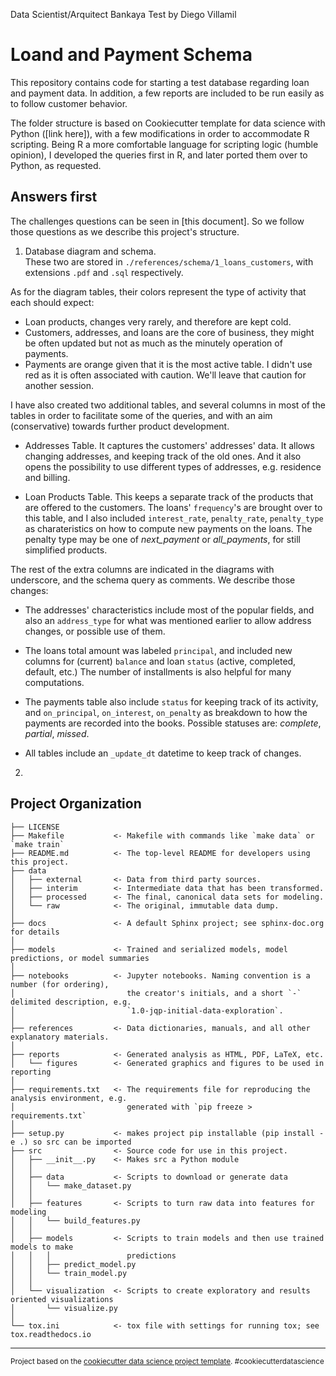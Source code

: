 Data Scientist/Arquitect Bankaya Test
by Diego Villamil

# Loand and Payment Schema

This repository contains code for starting a test database regarding loan and 
payment data.  In addition, a few reports are included to be run easily 
as to follow customer behavior.  

The folder structure is based on Cookiecutter template for data science with 
Python ([link here]), with a few modifications in order to accommodate R scripting. 
Being R a more comfortable language for scripting logic (humble opinion), I 
developed the queries first in R, and later ported them over to Python, as requested. 

## Answers first


The challenges questions can be seen in [this document].  So we follow those 
questions as we describe this project's structure. 

1. Database diagram and schema.  
  These two are stored in `./references/schema/1_loans_customers`, with extensions
  `.pdf` and `.sql` respectively.  
  
  As for the diagram tables, their colors represent the type of activity that 
  each should expect: 
  + Loan products, changes very rarely, and therefore are kept cold. 
  + Customers, addresses, and loans are the core of business, they might be often
    updated but not as much as the minutely operation of payments. 
  + Payments are orange given that it is the most active table.  I didn't use red
    as it is often associated with caution.  We'll leave that caution for another
    session. 

  I have also created two additional tables, and several columns in most of the tables
  in order to facilitate some of the queries, and with an aim (conservative) towards
  further product development. 

  + Addresses Table.  It captures the customers' addresses' data.  It allows 
  changing addresses, and keeping track of the old ones.   And it also opens the
  possibility to use different types of addresses, e.g. residence and billing. 

  + Loan Products Table.  This keeps a separate track of the products that are 
  offered to the customers.  The loans' `frequency`'s are brought over to this table, 
  and I also included `interest_rate`, `penalty_rate`, `penalty_type` as 
  charateristics on how to compute new payments on the loans.  The penalty type 
  may be one of _next\_payment_ or _all\_payments_, for still simplified products. 

  The rest of the extra columns are indicated in the diagrams with underscore, 
  and the schema query as comments.  We describe those changes: 
  
  + The addresses' characteristics include most of the popular fields, and also 
  an `address_type` for what was mentioned earlier to allow address changes, 
  or possible use of them.
  
  + The loans total amount was labeled `principal`, and included new columns 
  for (current) `balance` and loan `status` (active, completed, default, etc.)
  The number of installments is also helpful for many computations. 
  
  + The payments table also include `status` for keeping track of its activity, 
  and `on_principal`, `on_interest`, `on_penalty` as breakdown to how the payments
  are recorded into the books. Possible statuses are: _complete_, _partial_, _missed_.  

  + All tables include an `_update_dt` datetime to keep track of changes. 
  

2.  






Project Organization
------------

    ├── LICENSE
    ├── Makefile           <- Makefile with commands like `make data` or `make train`
    ├── README.md          <- The top-level README for developers using this project.
    ├── data
    │   ├── external       <- Data from third party sources.
    │   ├── interim        <- Intermediate data that has been transformed.
    │   ├── processed      <- The final, canonical data sets for modeling.
    │   └── raw            <- The original, immutable data dump.
    │
    ├── docs               <- A default Sphinx project; see sphinx-doc.org for details
    │
    ├── models             <- Trained and serialized models, model predictions, or model summaries
    │
    ├── notebooks          <- Jupyter notebooks. Naming convention is a number (for ordering),
    │                         the creator's initials, and a short `-` delimited description, e.g.
    │                         `1.0-jqp-initial-data-exploration`.
    │
    ├── references         <- Data dictionaries, manuals, and all other explanatory materials.
    │
    ├── reports            <- Generated analysis as HTML, PDF, LaTeX, etc.
    │   └── figures        <- Generated graphics and figures to be used in reporting
    │
    ├── requirements.txt   <- The requirements file for reproducing the analysis environment, e.g.
    │                         generated with `pip freeze > requirements.txt`
    │
    ├── setup.py           <- makes project pip installable (pip install -e .) so src can be imported
    ├── src                <- Source code for use in this project.
    │   ├── __init__.py    <- Makes src a Python module
    │   │
    │   ├── data           <- Scripts to download or generate data
    │   │   └── make_dataset.py
    │   │
    │   ├── features       <- Scripts to turn raw data into features for modeling
    │   │   └── build_features.py
    │   │
    │   ├── models         <- Scripts to train models and then use trained models to make
    │   │   │                 predictions
    │   │   ├── predict_model.py
    │   │   └── train_model.py
    │   │
    │   └── visualization  <- Scripts to create exploratory and results oriented visualizations
    │       └── visualize.py
    │
    └── tox.ini            <- tox file with settings for running tox; see tox.readthedocs.io


--------

<p><small>Project based on the <a target="_blank" href="https://drivendata.github.io/cookiecutter-data-science/">cookiecutter data science project template</a>. #cookiecutterdatascience</small></p>
